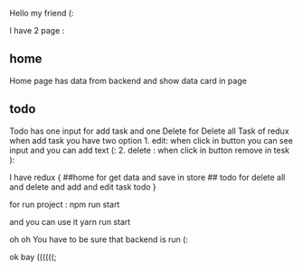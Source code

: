 Hello my friend (:

I have 2 page :

## home

Home page has data from backend and show data card in page

## todo

Todo has one input for add task and one Delete for Delete all Task of redux
when add task you have two option 1. edit: when click in button you can see input and you can add text (: 2. delete : when click in button remove in tesk ):

I have redux {
##home for get data and save in store ## todo for delete all and delete and add and edit task todo
}

for run project :
npm run start

and you can use it
yarn run start

oh oh You have to be sure that backend is run (:

ok bay ((((((;
